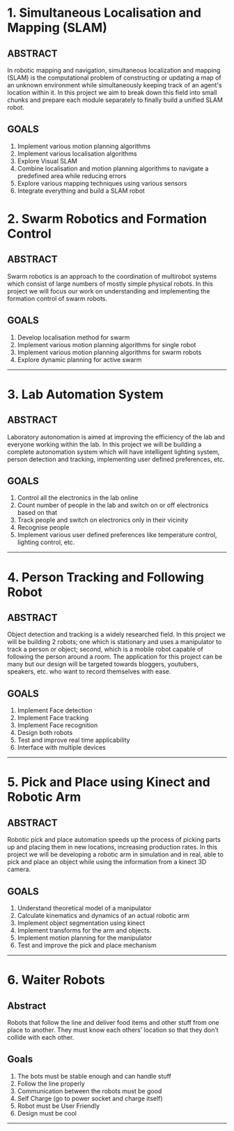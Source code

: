 # 1. Simultaneous Localisation and Mapping (SLAM)

## ABSTRACT
In robotic mapping and navigation, simultaneous localization and mapping (SLAM) is the computational problem of constructing or updating a map of an unknown environment while simultaneously keeping track of an agent's location within it. In this project we aim to break down this field into small chunks and prepare each module separately to finally build a unified SLAM robot.

## GOALS
1. Implement various motion planning algorithms
2. Implement various localisation algorithms
3. Explore Visual SLAM
4. Combine localisation and motion planning algorithms to navigate a predefined area while reducing errors
5. Explore various mapping techniques using various sensors
6. Integrate everything and build a SLAM robot

# 2. Swarm Robotics and Formation Control

## ABSTRACT
Swarm robotics is an approach to the coordination of multirobot systems which consist of large numbers of mostly simple physical robots. In this project we will focus our work on understanding and implementing the formation control of swarm robots.

## GOALS
1. Develop localisation method for swarm
2. Implement various motion planning algorithms for single robot
3. Implement various motion planning algorithms for swarm robots
4. Explore dynamic planning for active swarm
____

# 3. Lab Automation System

## ABSTRACT
Laboratory autonomation is aimed at improving the efficiency of the lab and everyone working within the lab. In this project we will be building a complete autonomation system which will have intelligent lighting system, person detection and tracking, implementing user defined preferences, etc.

## GOALS
1. Control all the electronics in the lab online
2. Count number of  people in the lab and switch on or off electronics based on that
3. Track people and switch on electronics only in their vicinity
4. Recognise people
5. Implement various user defined preferences like temperature control, lighting control, etc.
____

# 4. Person Tracking and Following Robot

## ABSTRACT
Object detection and tracking is a widely researched field. In this project we will be building 2 robots; one which is stationary and uses a manipulator to track a person or object; second, which is  a mobile robot capable of following the person around a room. The application for this project can be many but our design will be targeted towards bloggers, youtubers, speakers, etc. who want to record themselves with ease.

## GOALS
1. Implement Face detection
2. Implement Face tracking
3. Implement Face recognition
4. Design both robots
5. Test and improve real time applicability
6. Interface with multiple devices
____

# 5. Pick and Place using Kinect and Robotic Arm

## ABSTRACT
Robotic pick and place automation speeds up the process of picking parts up and placing them in new locations, increasing production rates. In this project we will be developing a robotic arm in simulation and in real, able to pick and place an object while using the information from a kinect 3D camera.

## GOALS
1. Understand theoretical model of a manipulator
2. Calculate kinematics and dynamics of an actual robotic arm
3. Implement object segmentation using kinect
4. Implement transforms for the arm and objects.
5. Implement motion planning for the manipulator
6. Test and improve the pick and place mechanism
____

# 6. Waiter Robots

## Abstract
Robots that follow the line and deliver food items and other stuff from one place to another. They must know each others’ location so that they don’t collide with each other.

## Goals
1. The bots must be stable enough and can handle stuff
2. Follow the line properly
3. Communication between the robots must be good
4. Self Charge (go to power socket and charge itself)
5. Robot must be User Friendly
6. Design must be cool
___
